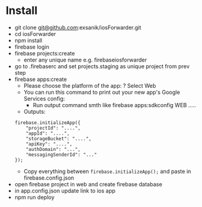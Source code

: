 # Install
- git clone git@github.com:exsanik/iosForwarder.git
- cd iosForwarder
- npm install
- firebase login
- firebase projects:create
    - enter any unique name e.g. firebaseiosforwarder
- go to .firebaserc and set projects.staging as unique project from prev step
- firebase apps:create
    - Please choose the platform of the app: ? Select Web
    - You can run this command to print out your new app's Google Services config:
        - Run output command smth like firebase apps:sdkconfig WEB .....
    - Outputs:
    ```
    firebase.initializeApp({
        "projectId": "....",
        "appId": "....",
        "storageBucket": "....",
        "apiKey": "....",
        "authDomain": "...",
        "messagingSenderId": "..."
    });
    ```
    - Copy everything between `firebase.initializeApp(`**<copy object>**`);` and paste in firebase.config.json
- open firebase project in web and create firebase database
- in app.config.json update link to ios app
- npm run deploy
